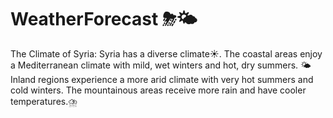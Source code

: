 # WeatherForecast ⛈🌤
The Climate of Syria: 
Syria has a diverse climate☀. The coastal areas enjoy a Mediterranean
climate with mild, wet winters and hot, dry summers. 🌤
Inland regions experience a more arid climate with very hot summers and cold winters. 
The mountainous areas receive more rain and have cooler temperatures.⛈
